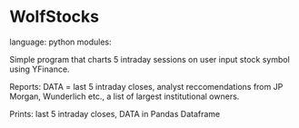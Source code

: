 # WolfStocks

language: python
modules: 

Simple program that charts 5 intraday sessions on user input stock symbol using YFinance. 


Reports: DATA = last 5 intraday closes, analyst reccomendations from
JP Morgan, Wunderlich etc., a list of largest institutional owners.

Prints: last 5 intraday closes, DATA in Pandas Dataframe
